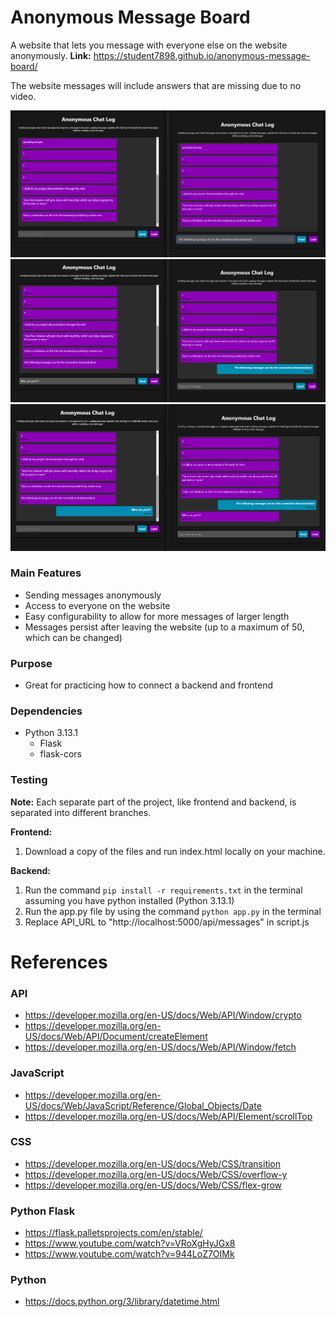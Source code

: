 # Anonymous Message Board
A website that lets you message with everyone else on the website anonymously. 
**Link:** https://student7898.github.io/anonymous-message-board/

The website messages will include answers that are missing due to no video.

!["Screenshot1"](./1.png)
!["Screenshot1"](./2.png)
!["Screenshot1"](./3.png)

### Main Features
 - Sending messages anonymously
 - Access to everyone on the website
 - Easy configurability to allow for more messages of larger length
 - Messages persist after leaving the website (up to a maximum of 50, which can be changed)

### Purpose
 - Great for practicing how to connect a backend and frontend

### Dependencies
 - Python 3.13.1
    - Flask
    - flask-cors

### Testing
**Note:**
Each separate part of the project, like frontend and backend, is separated into different branches. 

**Frontend:** 
1. Download a copy of the files and run index.html locally on your machine.

**Backend:** 
1. Run the command `pip install -r requirements.txt` in the terminal assuming you have python installed (Python 3.13.1)
2. Run the app.py file by using the command `python app.py` in the terminal
3. Replace API_URL to "http://localhost:5000/api/messages" in script.js

# References

### API
 - https://developer.mozilla.org/en-US/docs/Web/API/Window/crypto
 - https://developer.mozilla.org/en-US/docs/Web/API/Document/createElement
 - https://developer.mozilla.org/en-US/docs/Web/API/Window/fetch

### JavaScript
 - https://developer.mozilla.org/en-US/docs/Web/JavaScript/Reference/Global_Objects/Date
 - https://developer.mozilla.org/en-US/docs/Web/API/Element/scrollTop

### CSS
 - https://developer.mozilla.org/en-US/docs/Web/CSS/transition
 - https://developer.mozilla.org/en-US/docs/Web/CSS/overflow-y
 - https://developer.mozilla.org/en-US/docs/Web/CSS/flex-grow

### Python Flask
 - https://flask.palletsprojects.com/en/stable/
 - https://www.youtube.com/watch?v=VRoXgHyJGx8
 - https://www.youtube.com/watch?v=944LoZ7OIMk

### Python
 - https://docs.python.org/3/library/datetime.html
